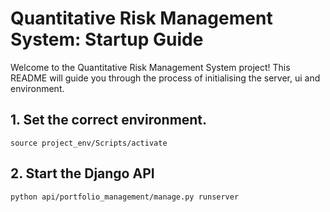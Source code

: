 # Quantitative Risk Management System: Startup Guide

Welcome to the Quantitative Risk Management System project! This README will guide you through the process of initialising the server, ui and environment.

## **1. Set the correct environment.**

`source project_env/Scripts/activate`

## **2. Start the Django API**

`python api/portfolio_management/manage.py runserver`